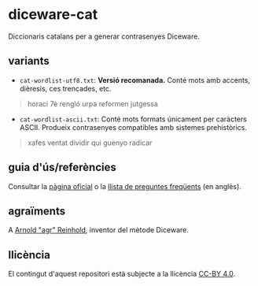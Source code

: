 diceware-cat
============
Diccionaris catalans per a generar contrasenyes Diceware.

variants
--------
* ```cat-wordlist-utf8.txt```: **Versió recomanada.** Conté mots amb accents, dièresis, ces trencades, etc.

> horaci 7è rengló urpa reformen jutgessa

* ```cat-wordlist-ascii.txt```: Conté mots formats únicament per caràcters ASCII. Produeix contrasenyes compatibles amb sistemes prehistòrics.

> xafes ventat dividir qui guenyo radicar

guia d'ús/referències
---------------------
Consultar la [pàgina oficial](http://world.std.com/~reinhold/diceware.html) o la [llista de preguntes freqüents](http://world.std.com/~reinhold/dicewarefaq.html) (en anglès).

agraïments
----------
A [Arnold "agr" Reinhold](http://world.std.com/~reinhold/), inventor del mètode Diceware.

llicència
---------
El contingut d'aquest repositori està subjecte a la llicència [CC-BY 4.0](http://creativecommons.org/licenses/by/4.0/).
